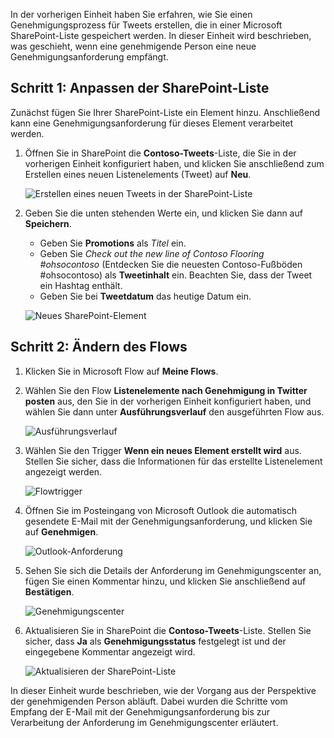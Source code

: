In der vorherigen Einheit haben Sie erfahren, wie Sie einen Genehmigungsprozess für Tweets erstellen, die in einer Microsoft SharePoint-Liste gespeichert werden. In dieser Einheit wird beschrieben, was geschieht, wenn eine genehmigende Person eine neue Genehmigungsanforderung empfängt. 

## <a name="step-one-change-the-sharepoint-list"></a>Schritt 1: Anpassen der SharePoint-Liste
Zunächst fügen Sie Ihrer SharePoint-Liste ein Element hinzu. Anschließend kann eine Genehmigungsanforderung für dieses Element verarbeitet werden.

1. Öffnen Sie in SharePoint die **Contoso-Tweets**-Liste, die Sie in der vorherigen Einheit konfiguriert haben, und klicken Sie anschließend zum Erstellen eines neuen Listenelements (Tweet) auf **Neu**. 

    ![Erstellen eines neuen Tweets in der SharePoint-Liste](../media/sharepoint-list-home.png)

2. Geben Sie die unten stehenden Werte ein, und klicken Sie dann auf **Speichern**.

    - Geben Sie **Promotions** als *Titel* ein.
    - Geben Sie *Check out the new line of Contoso Flooring #ohsocontoso* (Entdecken Sie die neuesten Contoso-Fußböden #ohsocontoso) als **Tweetinhalt** ein. Beachten Sie, dass der Tweet ein Hashtag enthält.
    - Geben Sie bei **Tweetdatum** das heutige Datum ein.

    ![Neues SharePoint-Element](../media/sharepoint-new-tweet.png)

## <a name="step-two-change-the-flow"></a>Schritt 2: Ändern des Flows
1. Klicken Sie in Microsoft Flow auf **Meine Flows**. 
2. Wählen Sie den Flow **Listenelemente nach Genehmigung in Twitter posten** aus, den Sie in der vorherigen Einheit konfiguriert haben, und wählen Sie dann unter **Ausführungsverlauf** den ausgeführten Flow aus.

    ![Ausführungsverlauf](../media/run-history.png)

3. Wählen Sie den Trigger **Wenn ein neues Element erstellt wird** aus. Stellen Sie sicher, dass die Informationen für das erstellte Listenelement angezeigt werden.

    ![Flowtrigger](../media/approval-flow.png)

4. Öffnen Sie im Posteingang von Microsoft Outlook die automatisch gesendete E-Mail mit der Genehmigungsanforderung, und klicken Sie auf **Genehmigen**. 

    ![Outlook-Anforderung](../media/outlook-mail.png)

5. Sehen Sie sich die Details der Anforderung im Genehmigungscenter an, fügen Sie einen Kommentar hinzu, und klicken Sie anschließend auf **Bestätigen**. 

    ![Genehmigungscenter](../media/approval-center.png)

6. Aktualisieren Sie in SharePoint die **Contoso-Tweets**-Liste. Stellen Sie sicher, dass **Ja** als **Genehmigungsstatus** festgelegt ist und der eingegebene Kommentar angezeigt wird. 

    ![Aktualisieren der SharePoint-Liste](../media/sharepoint-list-approved.png)

In dieser Einheit wurde beschrieben, wie der Vorgang aus der Perspektive der genehmigenden Person abläuft. Dabei wurden die Schritte vom Empfang der E-Mail mit der Genehmigungsanforderung bis zur Verarbeitung der Anforderung im Genehmigungscenter erläutert.